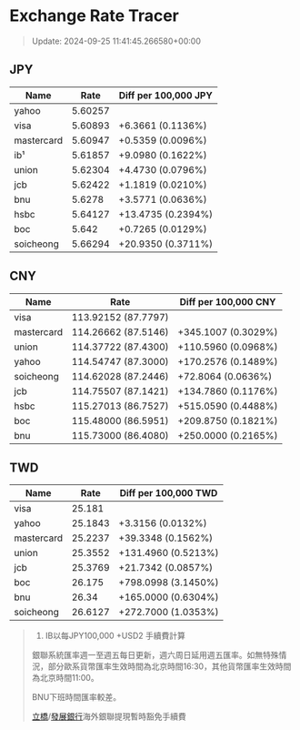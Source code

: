 # Exchange Rate Tracer

> Update: 2024-09-25 11:41:45.266580+00:00

## JPY

| Name       |    Rate | Diff per 100,000 JPY   |
|------------|---------|------------------------|
| yahoo      | 5.60257 |                        |
| visa       | 5.60893 | +6.3661 (0.1136%)      |
| mastercard | 5.60947 | +0.5359 (0.0096%)      |
| ib¹        | 5.61857 | +9.0980 (0.1622%)      |
| union      | 5.62304 | +4.4730 (0.0796%)      |
| jcb        | 5.62422 | +1.1819 (0.0210%)      |
| bnu        | 5.6278  | +3.5771 (0.0636%)      |
| hsbc       | 5.64127 | +13.4735 (0.2394%)     |
| boc        | 5.642   | +0.7265 (0.0129%)      |
| soicheong  | 5.66294 | +20.9350 (0.3711%)     |

## CNY

| Name       | Rate                | Diff per 100,000 CNY   |
|------------|---------------------|------------------------|
| visa       | 113.92152	(87.7797) |                        |
| mastercard | 114.26662	(87.5146) | +345.1007 (0.3029%)    |
| union      | 114.37722	(87.4300) | +110.5960 (0.0968%)    |
| yahoo      | 114.54747	(87.3000) | +170.2576 (0.1489%)    |
| soicheong  | 114.62028	(87.2446) | +72.8064 (0.0636%)     |
| jcb        | 114.75507	(87.1421) | +134.7860 (0.1176%)    |
| hsbc       | 115.27013	(86.7527) | +515.0590 (0.4488%)    |
| boc        | 115.48000	(86.5951) | +209.8750 (0.1821%)    |
| bnu        | 115.73000	(86.4080) | +250.0000 (0.2165%)    |

## TWD

| Name       |    Rate | Diff per 100,000 TWD   |
|------------|---------|------------------------|
| visa       | 25.181  |                        |
| yahoo      | 25.1843 | +3.3156 (0.0132%)      |
| mastercard | 25.2237 | +39.3348 (0.1562%)     |
| union      | 25.3552 | +131.4960 (0.5213%)    |
| jcb        | 25.3769 | +21.7342 (0.0857%)     |
| boc        | 26.175  | +798.0998 (3.1450%)    |
| bnu        | 26.34   | +165.0000 (0.6304%)    |
| soicheong  | 26.6127 | +272.7000 (1.0353%)    |


> 1. IB以每JPY100,000 +USD2 手續費計算
>
> 銀聯系統匯率週一至週五每日更新，週六周日延用週五匯率。如無特殊情況，部分歐系貨幣匯率生效時間為北京時間16:30，其他貨幣匯率生效時間為北京時間11:00。
>
> BNU下班時間匯率較差。
>
> [立橋](https://www.wlbank.com.mo/uploads/ueditor/file/20181211/1544536513900230.pdf)/[發展銀行](https://www.mdb.com.mo/Service_Charges_20230728.pdf)海外銀聯提現暫時豁免手續費

